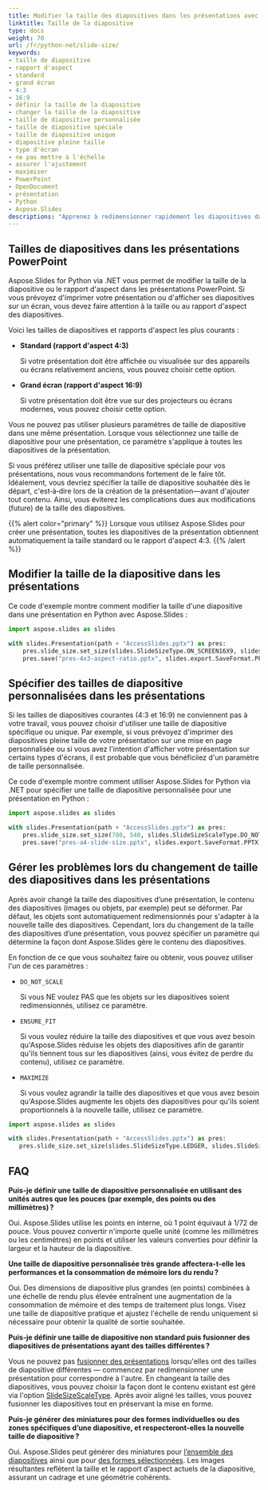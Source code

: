 ```yaml
---
title: Modifier la taille des diapositives dans les présentations avec Python
linktitle: Taille de la diapositive
type: docs
weight: 70
url: /fr/python-net/slide-size/
keywords:
- taille de diapositive
- rapport d'aspect
- standard
- grand écran
- 4:3
- 16:9
- définir la taille de la diapositive
- changer la taille de la diapositive
- taille de diapositive personnalisée
- taille de diapositive spéciale
- taille de diapositive unique
- diapositive pleine taille
- type d'écran
- ne pas mettre à l'échelle
- assurer l'ajustement
- maximiser
- PowerPoint
- OpenDocument
- présentation
- Python
- Aspose.Slides
descriptions: "Apprenez à redimensionner rapidement les diapositives dans les fichiers PPT, PPTX et ODP avec Python et Aspose.Slides, optimisez les présentations pour n'importe quel écran sans perdre en qualité."
---
```


## Tailles de diapositives dans les présentations PowerPoint

Aspose.Slides for Python via .NET vous permet de modifier la taille de la diapositive ou le rapport d'aspect dans les présentations PowerPoint. Si vous prévoyez d'imprimer votre présentation ou d'afficher ses diapositives sur un écran, vous devez faire attention à la taille ou au rapport d'aspect des diapositives.

Voici les tailles de diapositives et rapports d'aspect les plus courants :

- **Standard (rapport d'aspect 4:3)**

  Si votre présentation doit être affichée ou visualisée sur des appareils ou écrans relativement anciens, vous pouvez choisir cette option.

- **Grand écran (rapport d'aspect 16:9)**

  Si votre présentation doit être vue sur des projecteurs ou écrans modernes, vous pouvez choisir cette option.

Vous ne pouvez pas utiliser plusieurs paramètres de taille de diapositive dans une même présentation. Lorsque vous sélectionnez une taille de diapositive pour une présentation, ce paramètre s'applique à toutes les diapositives de la présentation.

Si vous préférez utiliser une taille de diapositive spéciale pour vos présentations, nous vous recommandons fortement de le faire tôt. Idéalement, vous devriez spécifier la taille de diapositive souhaitée dès le départ, c'est‑à‑dire lors de la création de la présentation—avant d'ajouter tout contenu. Ainsi, vous éviterez les complications dues aux modifications (future) de la taille des diapositives.

{{% alert color="primary" %}} 
Lorsque vous utilisez Aspose.Slides pour créer une présentation, toutes les diapositives de la présentation obtiennent automatiquement la taille standard ou le rapport d'aspect 4:3.
{{% /alert %}} 

## Modifier la taille de la diapositive dans les présentations 

Ce code d'exemple montre comment modifier la taille d'une diapositive dans une présentation en Python avec Aspose.Slides :

```py
import aspose.slides as slides

with slides.Presentation(path + "AccessSlides.pptx") as pres:
    pres.slide_size.set_size(slides.SlideSizeType.ON_SCREEN16X9, slides.SlideSizeScaleType.DO_NOT_SCALE)
    pres.save("pres-4x3-aspect-ratio.pptx", slides.export.SaveFormat.PPTX)
```

## Spécifier des tailles de diapositive personnalisées dans les présentations

Si les tailles de diapositives courantes (4:3 et 16:9) ne conviennent pas à votre travail, vous pouvez choisir d'utiliser une taille de diapositive spécifique ou unique. Par exemple, si vous prévoyez d'imprimer des diapositives pleine taille de votre présentation sur une mise en page personnalisée ou si vous avez l'intention d'afficher votre présentation sur certains types d'écrans, il est probable que vous bénéficiiez d'un paramètre de taille personnalisée.

Ce code d'exemple montre comment utiliser Aspose.Slides for Python via .NET pour spécifier une taille de diapositive personnalisée pour une présentation en Python :

```py
import aspose.slides as slides

with slides.Presentation(path + "AccessSlides.pptx") as pres:
    pres.slide_size.set_size(780, 540, slides.SlideSizeScaleType.DO_NOT_SCALE) # taille du papier A4
    pres.save("pres-a4-slide-size.pptx", slides.export.SaveFormat.PPTX)
```

## Gérer les problèmes lors du changement de taille des diapositives dans les présentations

Après avoir changé la taille des diapositives d’une présentation, le contenu des diapositives (images ou objets, par exemple) peut se déformer. Par défaut, les objets sont automatiquement redimensionnés pour s'adapter à la nouvelle taille des diapositives. Cependant, lors du changement de la taille des diapositives d’une présentation, vous pouvez spécifier un paramètre qui détermine la façon dont Aspose.Slides gère le contenu des diapositives.

En fonction de ce que vous souhaitez faire ou obtenir, vous pouvez utiliser l'un de ces paramètres :

- `DO_NOT_SCALE`

  Si vous NE voulez PAS que les objets sur les diapositives soient redimensionnés, utilisez ce paramètre.

- `ENSURE_FIT`

  Si vous voulez réduire la taille des diapositives et que vous avez besoin qu'Aspose.Slides réduise les objets des diapositives afin de garantir qu'ils tiennent tous sur les diapositives (ainsi, vous évitez de perdre du contenu), utilisez ce paramètre.

- `MAXIMIZE`

  Si vous voulez agrandir la taille des diapositives et que vous avez besoin qu'Aspose.Slides augmente les objets des diapositives pour qu'ils soient proportionnels à la nouvelle taille, utilisez ce paramètre.

```py
import aspose.slides as slides

with slides.Presentation(path + "AccessSlides.pptx") as pres:
   pres.slide_size.set_size(slides.SlideSizeType.LEDGER, slides.SlideSizeScaleType.MAXIMIZE)
```

## **FAQ**

**Puis-je définir une taille de diapositive personnalisée en utilisant des unités autres que les pouces (par exemple, des points ou des millimètres) ?**

Oui. Aspose.Slides utilise les points en interne, où 1 point équivaut à 1/72 de pouce. Vous pouvez convertir n'importe quelle unité (comme les millimètres ou les centimètres) en points et utiliser les valeurs converties pour définir la largeur et la hauteur de la diapositive.

**Une taille de diapositive personnalisée très grande affectera-t-elle les performances et la consommation de mémoire lors du rendu ?**

Oui. Des dimensions de diapositive plus grandes (en points) combinées à une échelle de rendu plus élevée entraînent une augmentation de la consommation de mémoire et des temps de traitement plus longs. Visez une taille de diapositive pratique et ajustez l'échelle de rendu uniquement si nécessaire pour obtenir la qualité de sortie souhaitée.

**Puis-je définir une taille de diapositive non standard puis fusionner des diapositives de présentations ayant des tailles différentes ?**

Vous ne pouvez pas [fusionner des présentations](/slides/fr/python-net/merge-presentation/) lorsqu'elles ont des tailles de diapositive différentes — commencez par redimensionner une présentation pour correspondre à l'autre. En changeant la taille des diapositives, vous pouvez choisir la façon dont le contenu existant est géré via l'option [SlideSizeScaleType](https://reference.aspose.com/slides/python-net/aspose.slides/slidesizescaletype/). Après avoir aligné les tailles, vous pouvez fusionner les diapositives tout en préservant la mise en forme.

**Puis-je générer des miniatures pour des formes individuelles ou des zones spécifiques d’une diapositive, et respecteront-elles la nouvelle taille de diapositive ?**

Oui. Aspose.Slides peut générer des miniatures pour [l’ensemble des diapositives](https://reference.aspose.com/slides/python-net/aspose.slides/slide/get_image/) ainsi que pour [des formes sélectionnées](https://reference.aspose.com/slides/python-net/aspose.slides/shape/get_image/). Les images résultantes reflètent la taille et le rapport d'aspect actuels de la diapositive, assurant un cadrage et une géométrie cohérents.
